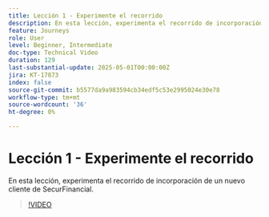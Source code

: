 ```yaml
---
title: Lección 1 - Experimente el recorrido
description: En esta lección, experimenta el recorrido de incorporación de un nuevo cliente de SecurFinancial.
feature: Journeys
role: User
level: Beginner, Intermediate
doc-type: Technical Video
duration: 129
last-substantial-update: 2025-05-01T00:00:00Z
jira: KT-17873
index: false
source-git-commit: b5577da9a983594cb34edf5c53e2995024e30e78
workflow-type: tm+mt
source-wordcount: '36'
ht-degree: 0%

---
```



# Lección 1 - Experimente el recorrido

En esta lección, experimenta el recorrido de incorporación de un nuevo cliente de SecurFinancial.

>[!VIDEO](https://video.tv.adobe.com/v/3457827/?learn=on&enablevpops)
